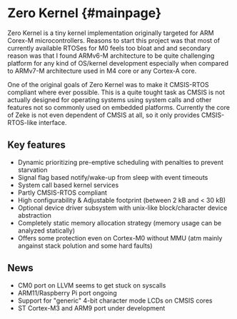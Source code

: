 Zero Kernel    {#mainpage}
===========

Zero Kernel is a tiny kernel implementation originally targeted for ARM Corex-M
microcontrollers. Reasons to start this project was that most of currently
available RTOSes for M0 feels too bloat and and secondary reason was that I
found ARMv6-M architecture to be quite challenging platform for any kind of
OS/kernel development especially when compared to ARMv7-M architecture used in
M4 core or any Cortex-A core.

One of the original goals of Zero Kernel was to make it CMSIS-RTOS compliant
where ever possible. This is a quite tought task as CMSIS is not actually
designed for operating systems using system calls and other features not so
commonly used on embedded platforms. Currently the core of Zeke is not even
dependent of CMSIS at all, so it only provides CMSIS-RTOS-like interface.


Key features
------------
- Dynamic prioritizing pre-emptive scheduling with penalties to prevent
  starvation
- Signal flag based notify/wake-up from sleep with event timeouts
- System call based kernel services
- Partly CMSIS-RTOS compliant
- High configurability & Adjustable footprint (between 2 kB and < 30 kB)
- Optional device driver subsystem with unix-like block/character device
  abstraction
- Completely static memory allocation strategy (memory usage can be analyzed
  statically)
- Offers some protection even on Cortex-M0 without MMU (atm mainly angainst
  stack polution and some hard faults)

News
----
- CM0 port on LLVM seems to get stuck on syscalls
- ARM11/Raspberry Pi port ongoing
- Support for "generic" 4-bit character mode LCDs on CMSIS cores
- ST Cortex-M3 and ARM9 port under development
